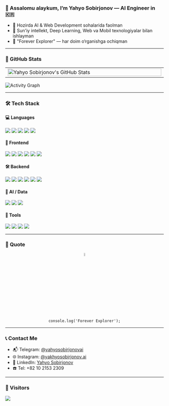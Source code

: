 ### 👋 Assalomu alaykum, I’m Yahyo Sobirjonov — AI Engineer in 🇰🇷

- 🔭 Hozirda AI & Web Development sohalarida faolman
- 🌱 Sun'iy intellekt, Deep Learning, Web va Mobil texnologiyalar bilan ishlayman
- 🤖 "Forever Explorer" — har doim o‘rganishga ochiqman

---

### 🚀 GitHub Stats
<table>
  <tr>
    <td width="50%">
      <img src="https://awesome-github-stats.azurewebsites.net/user-stats/Yakhyobek1997?cardType=github&theme=tokyonight&preferLogin=false" alt="Yahyo Sobirjonov's GitHub Stats" width="100%"/>
    </td>
  </tr>
</table>

![Activity Graph](https://github-readme-activity-graph.vercel.app/graph?username=Yakhyobek1997&bg_color=1a1b27&color=aa82d9&line=628edb&point=64bfaf&area=true&hide_border=true)

---

### 🛠 Tech Stack

#### 💻 Languages
<p>
  <img src="https://img.shields.io/badge/-Python-black?style=flat-square&logo=Python" />
  <img src="https://img.shields.io/badge/-JavaScript-black?style=flat-square&logo=javascript" />
  <img src="https://img.shields.io/badge/-TypeScript-black?style=flat-square&logo=typescript" />
  <img src="https://img.shields.io/badge/-Dart-black?style=flat-square&logo=dart" />
  <img src="https://img.shields.io/badge/-SQL-black?style=flat-square&logo=mysql" />
</p>

#### 🧩 Frontend
<p>
  <img src="https://img.shields.io/badge/-HTML5-black?style=flat-square&logo=html5" />
  <img src="https://img.shields.io/badge/-CSS3-black?style=flat-square&logo=css3" />
  <img src="https://img.shields.io/badge/-React-black?style=flat-square&logo=react" />
  <img src="https://img.shields.io/badge/-Next.js-black?style=flat-square&logo=next.js" />
  <img src="https://img.shields.io/badge/-TailwindCSS-black?style=flat-square&logo=tailwind-css" />
  <img src="https://img.shields.io/badge/-Bootstrap-black?style=flat-square&logo=bootstrap" />
</p>

#### 🛠 Backend
<p>
  <img src="https://img.shields.io/badge/-Node.js-black?style=flat-square&logo=node.js" />
  <img src="https://img.shields.io/badge/-Express-black?style=flat-square&logo=express" />
  <img src="https://img.shields.io/badge/-Firebase-black?style=flat-square&logo=firebase" />
  <img src="https://img.shields.io/badge/-MongoDB-black?style=flat-square&logo=mongodb" />
  <img src="https://img.shields.io/badge/-MySQL-black?style=flat-square&logo=mysql" />
  <img src="https://img.shields.io/badge/-GraphQL-black?style=flat-square&logo=graphql" />
</p>



#### 🧠 AI / Data
<p>
  <img src="https://img.shields.io/badge/-TensorFlow-black?style=flat-square&logo=tensorflow" />
  <img src="https://img.shields.io/badge/-PyTorch-black?style=flat-square&logo=pytorch" />
  <img src="https://img.shields.io/badge/-OpenCV-black?style=flat-square&logo=opencv" />
</p>

#### 🧰 Tools
<p>
  <img src="https://img.shields.io/badge/-VSCode-black?style=flat-square&logo=visual-studio-code" />
  <img src="https://img.shields.io/badge/-Linux-black?style=flat-square&logo=linux" />
  <img src="https://img.shields.io/badge/-Git-black?style=flat-square&logo=git" />
  <img src="https://img.shields.io/badge/-GitHub-black?style=flat-square&logo=github" />
</p>

---

### 💬 Quote
<p align="center">
  <img align="center" width="5%" src="https://dev-to-uploads.s3.amazonaws.com/i/6mlc1xjw8c5i762zgq0i.gif" alt="Forever Explorer"/>
</p>
<p align="center">
  <code>console.log('Forever Explorer');</code>
</p>

---

### 📞 Contact Me

- 📬 Telegram: [@yahyosobirjonovai](https://t.me/yahyosobirjonovai)
- 🌐 Instagram: [@yakhyosobirjonov.ai](https://www.instagram.com/yakhyosobirjonov.ai)
- 💼 LinkedIn: [Yahyo Sobirjonov](https://www.linkedin.com/in/yakhyo-sobirjonov)
- ☎️ Tel: +82 10 2153 2309

---

### 🔢 Visitors
[![](https://visitcount.itsvg.in/api?id=Yakhyobek1997&label=Profile%20Views&color=0&icon=0&pretty=false)](https://visitcount.itsvg.in)

